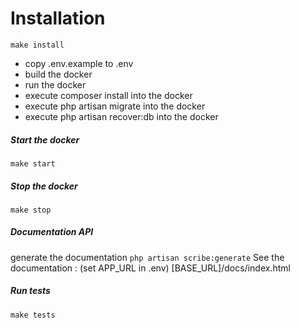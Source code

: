 # Installation
`make install`
- copy .env.example to .env
- build the docker
- run the docker
- execute composer install into the docker
- execute php artisan migrate into the docker
- execute php artisan recover:db into the docker

##### Start the docker
`make start`

##### Stop the docker
`make stop`

##### Documentation API
generate the documentation
`php artisan scribe:generate`
See the documentation :
(set APP_URL in .env)
[BASE_URL]/docs/index.html

##### Run tests
`make tests`

